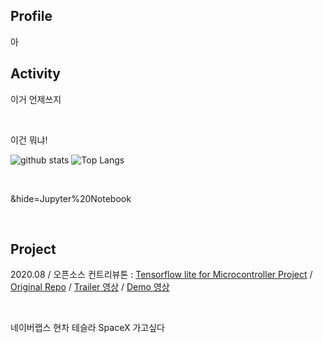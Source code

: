 ## Profile

아
<br>

## Activity
이거 언제쓰지

<br>

이건 뭐냐!

![github stats](https://github-readme-stats.vercel.app/api?username=ProtossDragoon&title_color=fceecc&text_color=ffffff&show_icons=true&icon_color=cdafcf&bg_color=45,7e6396,5f4b72)
![Top Langs](https://github-readme-stats.vercel.app/api/top-langs/?username=ProtossDragoon&layout=compact&count_private=true&include_all_commits=true&hide=Assembly)

<br>

&hide=Jupyter%20Notebook

<br>

## Project

2020.08 / 오픈소스 컨트리뷰톤 : [Tensorflow lite for Microcontroller Project]() / [Original Repo](https://github.com/yunho0130/tensorflow-lite) / [Trailer 영상]() / [Demo 영상]()

<br>

네이버랩스 현차 테슬라 SpaceX 가고싶다

